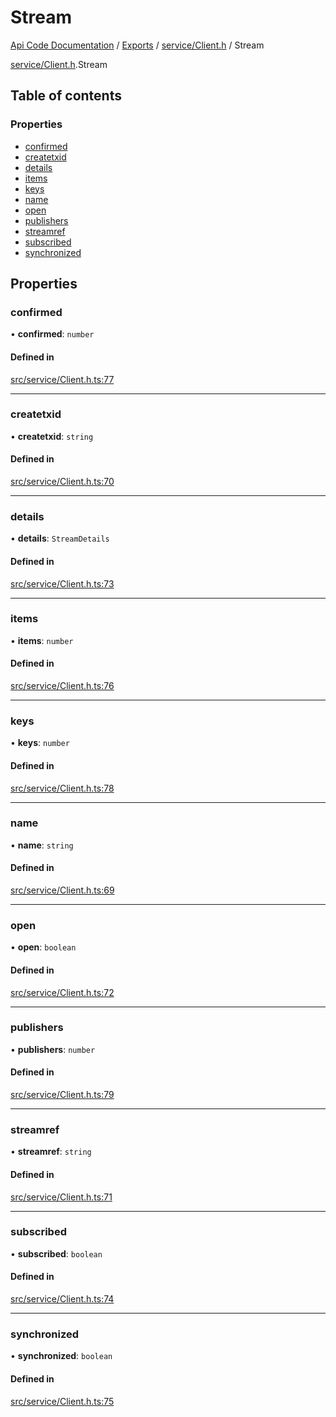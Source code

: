 # Stream
 
[Api Code Documentation](../README.md) / [Exports](../modules.md) / [service/Client.h](../modules/service_Client_h.md) / Stream

[service/Client.h](../modules/service_Client_h.md).Stream

## Table of contents

### Properties

- [confirmed](service_Client_h.Stream.md#confirmed)
- [createtxid](service_Client_h.Stream.md#createtxid)
- [details](service_Client_h.Stream.md#details)
- [items](service_Client_h.Stream.md#items)
- [keys](service_Client_h.Stream.md#keys)
- [name](service_Client_h.Stream.md#name)
- [open](service_Client_h.Stream.md#open)
- [publishers](service_Client_h.Stream.md#publishers)
- [streamref](service_Client_h.Stream.md#streamref)
- [subscribed](service_Client_h.Stream.md#subscribed)
- [synchronized](service_Client_h.Stream.md#synchronized)

## Properties

### confirmed

• **confirmed**: `number`

#### Defined in

[src/service/Client.h.ts:77](https://github.com/openkfw/TruBudget/blob/40b449a/api/src/service/Client.h.ts#L77)

___

### createtxid

• **createtxid**: `string`

#### Defined in

[src/service/Client.h.ts:70](https://github.com/openkfw/TruBudget/blob/40b449a/api/src/service/Client.h.ts#L70)

___

### details

• **details**: `StreamDetails`

#### Defined in

[src/service/Client.h.ts:73](https://github.com/openkfw/TruBudget/blob/40b449a/api/src/service/Client.h.ts#L73)

___

### items

• **items**: `number`

#### Defined in

[src/service/Client.h.ts:76](https://github.com/openkfw/TruBudget/blob/40b449a/api/src/service/Client.h.ts#L76)

___

### keys

• **keys**: `number`

#### Defined in

[src/service/Client.h.ts:78](https://github.com/openkfw/TruBudget/blob/40b449a/api/src/service/Client.h.ts#L78)

___

### name

• **name**: `string`

#### Defined in

[src/service/Client.h.ts:69](https://github.com/openkfw/TruBudget/blob/40b449a/api/src/service/Client.h.ts#L69)

___

### open

• **open**: `boolean`

#### Defined in

[src/service/Client.h.ts:72](https://github.com/openkfw/TruBudget/blob/40b449a/api/src/service/Client.h.ts#L72)

___

### publishers

• **publishers**: `number`

#### Defined in

[src/service/Client.h.ts:79](https://github.com/openkfw/TruBudget/blob/40b449a/api/src/service/Client.h.ts#L79)

___

### streamref

• **streamref**: `string`

#### Defined in

[src/service/Client.h.ts:71](https://github.com/openkfw/TruBudget/blob/40b449a/api/src/service/Client.h.ts#L71)

___

### subscribed

• **subscribed**: `boolean`

#### Defined in

[src/service/Client.h.ts:74](https://github.com/openkfw/TruBudget/blob/40b449a/api/src/service/Client.h.ts#L74)

___

### synchronized

• **synchronized**: `boolean`

#### Defined in

[src/service/Client.h.ts:75](https://github.com/openkfw/TruBudget/blob/40b449a/api/src/service/Client.h.ts#L75)
